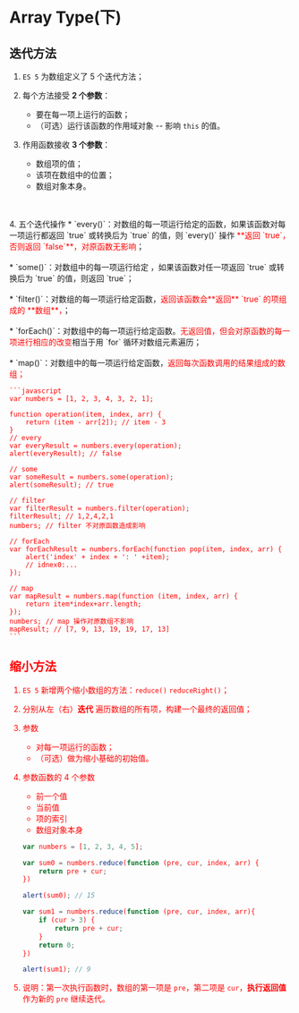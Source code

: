 # Array Type(下)

## 迭代方法
1. `ES 5` 为数组定义了 5 个迭代方法；

2. 每个方法接受 **2 个参数**：
    * 要在每一项上运行的函数；
    * （可选）运行该函数的作用域对象 -- 影响 `this` 的值。

3. 作用函数接收 **3 个参数**：
    * 数组项的值；
    * 该项在数组中的位置；
    * 数组对象本身。
<br>
<br>
4. 五个迭代操作
    * `every()`：对数组的每一项运行给定的函数，如果该函数对每一项运行都返回 `true` 或转换后为 `true` 的值，则 `every()` 操作 <span style="color:red">**返回 `true`，否则返回 `false`**，对原函数无影响</span>；
<br>
<br>
    * `some()`：对数组中的每一项运行给定 ，如果该函数对任一项返回 `true` 或转换后为 `true` 的值，则返回 `true`；
<br>
<br>
    * `filter()`：对数组的每一项运行给定函数，<span style="color:red">返回该函数会**返回** `true` 的项组成的 **数组**，</span>；
<br>
<br>
    * `forEach()`：对数组中的每一项运行给定函数。<span style="color:red">无返回值，但会对原函数的每一项进行相应的改变</span>相当于用 `for` 循环对数组元素遍历；
<br>
<br>
    * `map()`：对数组中的每一项运行给定函数，<span style="color:red">返回每次函数调用的结果组成的数组；

    ```javascript
    var numbers = [1, 2, 3, 4, 3, 2, 1];

    function operation(item, index, arr) {
        return (item - arr[2]); // item - 3
    }
    // every
    var everyResult = numbers.every(operation);
    alert(everyResult); // false

    // some
    var someResult = numbers.some(operation);
    alert(someResult); // true

    // filter
    var filterResult = numbers.filter(operation);
    filterResult; // 1,2,4,2,1
    numbers; // filter 不对原函数造成影响

    // forEach
    var forEachResult = numbers.forEach(function pop(item, index, arr) {
        alert('index' + index + ': ' +item);
        // idnex0:...
    });

    // map
    var mapResult = numbers.map(function (item, index, arr) {
        return item*index+arr.length;
    });
    numbers; // map 操作对原数组不影响
    mapResult; // [7, 9, 13, 19, 19, 17, 13]
    ```

## 缩小方法
1. `ES 5` 新增两个缩小数组的方法：`reduce()` `reduceRight()`；

2. 分别从左（右）**迭代** 遍历数组的所有项，构建一个最终的返回值；

3. 参数
    * 对每一项运行的函数；
    * （可选）做为缩小基础的初始值。

4. 参数函数的 4 个参数
    * 前一个值
    * 当前值
    * 项的索引
    * 数组对象本身

    ```javascript
    var numbers = [1, 2, 3, 4, 5];

    var sum0 = numbers.reduce(function (pre, cur, index, arr) {
        return pre + cur;
    })

    alert(sum0); // 15

    var sum1 = numbers.reduce(function (pre, cur, index, arr){
        if (cur > 3) {
            return pre + cur;
        }
        return 0;
    })

    alert(sum1); // 9
    ```
5. 说明：第一次执行函数时，数组的第一项是 `pre`，第二项是 `cur`，**执行返回值** 作为新的 `pre` 继续迭代。
